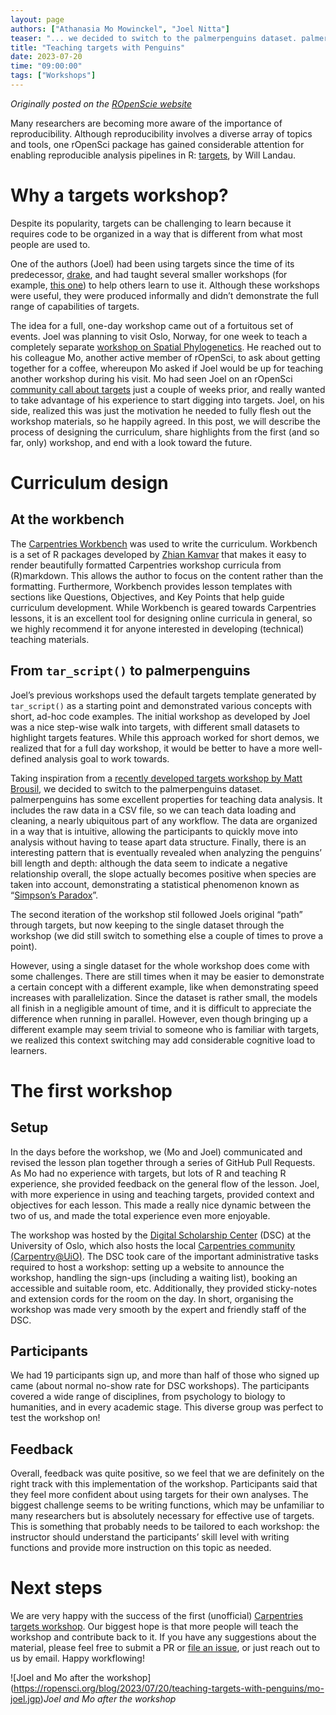 ```yaml
---
layout: page
authors: ["Athanasia Mo Mowinckel", "Joel Nitta"]
teaser: "... we decided to switch to the palmerpenguins dataset. palmerpenguins has some excellent properties for teaching data analysis."
title: "Teaching targets with Penguins"
date: 2023-07-20
time: "09:00:00"
tags: ["Workshops"]
---
```


*Originally posted on the [ROpenScie website](https://ropensci.org/blog/2023/07/20/teaching-targets-with-penguins/)*

Many researchers are becoming more aware of the importance of reproducibility. Although reproducibility involves a diverse array of topics and tools, one rOpenSci package has gained considerable attention for enabling reproducible analysis pipelines in R: [targets](https://books.ropensci.org/targets/), by Will Landau.

# Why a targets workshop?

Despite its popularity, targets can be challenging to learn because it requires code to be organized in a way that is different from what most people are used to.

One of the authors (Joel) had been using targets since the time of its predecessor, [drake](https://github.com/ropensci/drake), and had taught several smaller workshops (for example, [this one](https://github.com/joelnitta/asiaR-targets-intro)) to help others learn to use it. Although these workshops were useful, they were produced informally and didn’t demonstrate the full range of capabilities of targets.

The idea for a full, one-day workshop came out of a fortuitous set of events. Joel was planning to visit Oslo, Norway, for one week to teach a completely separate [workshop on Spatial Phylogenetics](https://www.forbio.uio.no/events/courses/2023/Workshop%20in%20Spatial%20Phylogenetics). He reached out to his colleague Mo, another active member of rOpenSci, to ask about getting together for a coffee, whereupon Mo asked if Joel would be up for teaching another workshop during his visit. Mo had seen Joel on an rOpenSci [community call about targets](https://ropensci.org/commcalls/jan2023-targets/) just a couple of weeks prior, and really wanted to take advantage of his experience to start digging into targets. Joel, on his side, realized this was just the motivation he needed to fully flesh out the workshop materials, so he happily agreed.
In this post, we will describe the process of designing the curriculum, share highlights from the first (and so far, only) workshop, and end with a look toward the future.

# Curriculum design

## At the workbench

The [Carpentries Workbench](https://carpentries.github.io/workbench/) was used to write the curriculum. Workbench is a set of R packages developed by [Zhian Kamvar](https://ropensci.org/author/zhian-n.-kamvar/) that makes it easy to render beautifully formatted Carpentries workshop curricula from (R)markdown. This allows the author to focus on the content rather than the formatting. Furthermore, Workbench provides lesson templates with sections like Questions, Objectives, and Key Points that help guide curriculum development. While Workbench is geared towards Carpentries lessons, it is an excellent tool for designing online curricula in general, so we highly recommend it for anyone interested in developing (technical) teaching materials.

## From `tar_script()` to palmerpenguins

Joel’s previous workshops used the default targets template generated by `tar_script()` as a starting point and demonstrated various concepts with short, ad-hoc code examples. The initial workshop as developed by Joel was a nice step-wise walk into targets, with different small datasets to highlight targets features. While this approach worked for short demos, we realized that for a full day workshop, it would be better to have a more well-defined analysis goal to work towards.

Taking inspiration from a [recently developed targets workshop by Matt Brousil](https://targets-ecology.netlify.app/), we decided to switch to the palmerpenguins dataset. palmerpenguins has some excellent properties for teaching data analysis. It includes the raw data in a CSV file, so we can teach data loading and cleaning, a nearly ubiquitous part of any workflow. The data are organized in a way that is intuitive, allowing the participants to quickly move into analysis without having to tease apart data structure. Finally, there is an interesting pattern that is eventually revealed when analyzing the penguins’ bill length and depth: although the data seem to indicate a negative relationship overall, the slope actually becomes positive when species are taken into account, demonstrating a statistical phenomenon known as “[Simpson’s Paradox](https://en.wikipedia.org/wiki/Simpson%27s_paradox)”.

The second iteration of the workshop stil followed Joels original “path” through targets, but now keeping to the single dataset through the workshop (we did still switch to something else a couple of times to prove a point).

However, using a single dataset for the whole workshop does come with some challenges. There are still times when it may be easier to demonstrate a certain concept with a different example, like when demonstrating speed increases with parallelization. Since the dataset is rather small, the models all finish in a negligible amount of time, and it is difficult to appreciate the difference when running in parallel. However, even though bringing up a different example may seem trivial to someone who is familiar with targets, we realized this context switching may add considerable cognitive load to learners.

# The first workshop

## Setup

In the days before the workshop, we (Mo and Joel) communicated and revised the lesson plan together through a series of GitHub Pull Requests. As Mo had no experience with targets, but lots of R and teaching R experience, she provided feedback on the general flow of the lesson. Joel, with more experience in using and teaching targets, provided context and objectives for each lesson. This made a really nice dynamic between the two of us, and made the total experience even more enjoyable.

The workshop was hosted by the [Digital Scholarship Center](https://www.ub.uio.no/english/libraries/dsc/) (DSC) at the University of Oslo, which also hosts the local [Carpentries community (Carpentry@UiO)](https://www.ub.uio.no/english/libraries/dsc/carpentry-uio/). The DSC took care of the important administrative tasks required to host a workshop: setting up a website to announce the workshop, handling the sign-ups (including a waiting list), booking an accessible and suitable room, etc. Additionally, they provided sticky-notes and extension cords for the room on the day. In short, organising the workshop was made very smooth by the expert and friendly staff of the DSC.

## Participants

We had 19 participants sign up, and more than half of those who signed up came (about normal no-show rate for DSC workshops). The participants covered a wide range of disciplines, from psychology to biology to humanities, and in every academic stage. This diverse group was perfect to test the workshop on!

## Feedback

Overall, feedback was quite positive, so we feel that we are definitely on the right track with this implementation of the workshop. Participants said that they feel more confident about using targets for their own analyses. The biggest challenge seems to be writing functions, which may be unfamiliar to many researchers but is absolutely necessary for effective use of targets. This is something that probably needs to be tailored to each workshop: the instructor should understand the participants’ skill level with writing functions and provide more instruction on this topic as needed.

# Next steps

We are very happy with the success of the first (unofficial) [Carpentries targets workshop](https://github.com/joelnitta/targets-workshop). Our biggest hope is that more people will teach the workshop and contribute back to it. If you have any suggestions about the material, please feel free to submit a PR or [file an issue](https://github.com/joelnitta/targets-workshop/issues), or just reach out to us by email.
Happy workflowing!

![Joel and Mo after the workshop] (https://ropensci.org/blog/2023/07/20/teaching-targets-with-penguins/mo-joel.jgp)_Joel and Mo after the workshop_
